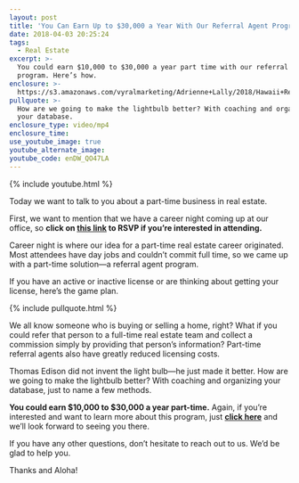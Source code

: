 ```yaml
---
layout: post
title: 'You Can Earn Up to $30,000 a Year With Our Referral Agent Program'
date: 2018-04-03 20:25:24
tags:
  - Real Estate
excerpt: >-
  You could earn $10,000 to $30,000 a year part time with our referral agent
  program. Here’s how.
enclosure: >-
  https://s3.amazonaws.com/vyralmarketing/Adrienne+Lally/2018/Hawaii+Real+Estate+Agents-+Referral+Agent+Motion+Graphic.mp4
pullquote: >-
  How are we going to make the lightbulb better? With coaching and organizing
  your database.
enclosure_type: video/mp4
enclosure_time:
use_youtube_image: true
youtube_alternate_image:
youtube_code: enDW_QO47LA
---
```


{% include youtube.html %}

Today we want to talk to you about a part-time business in real estate.

First, we want to mention that we have a career night coming up at our office, so **click on [<u>this link</u>](https://www.teamlally.com/career-night.php) to RSVP if you’re interested in attending.**&nbsp;

Career night is where our idea for a part-time real estate career originated. Most attendees have day jobs and couldn’t commit full time, so we came up with a part-time solution—a referral agent program.&nbsp;

If you have an active or inactive license or are thinking about getting your license, here’s the game plan.

{% include pullquote.html %}

We all know someone who is buying or selling a home, right? What if you could refer that person to a full-time real estate team and collect a commission simply by providing that person’s information? Part-time referral agents also have greatly reduced licensing costs.

Thomas Edison did not invent the light bulb—he just made it better. How are we going to make the lightbulb better? With coaching and organizing your database, just to name a few methods.

**You could earn $10,000 to $30,000 a year part-time.** Again, if you’re interested and want to learn more about this program, just **[click here](https://www.teamlally.com/real-estate-referrals.php)** and we’ll look forward to seeing you there.&nbsp;

If you have any other questions, don’t hesitate to reach out to us. We’d be glad to help you.&nbsp;

Thanks and Aloha!